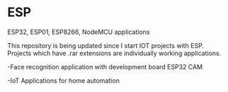 # ESP
ESP32, ESP01, ESP8266, NodeMCU applications


This repository is being updated since I start IOT projects with ESP.  
Projects which have .rar extensions are individually working applications. 

-Face recognition application with development board ESP32 CAM

-IoT Applications for home automation



